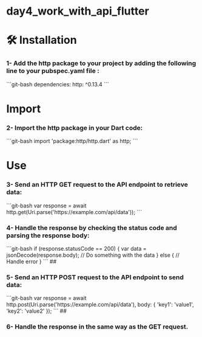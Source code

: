 # day4_work_with_api_flutter
<h1> 🛠️ Installation </h1>
<h3>1- Add the http package to your project by adding the following line to your pubspec.yaml file :</h3>
```git-bash
dependencies:
  http: ^0.13.4
  ```
 <h1> Import </h1>
 <h3>2- Import the http package in your Dart code:</h3>
```git-bash
import 'package:http/http.dart' as http;
  ```
 <h1> Use </h1>
 <h3>3- Send an HTTP GET request to the API endpoint to retrieve data:</h3>
```git-bash
var response = await http.get(Uri.parse('https://example.com/api/data'));
  ```
 <h3>4- Handle the response by checking the status code and parsing the response body:</h3>
```git-bash
if (response.statusCode == 200) {
  var data = jsonDecode(response.body);
  // Do something with the data
} else {
  // Handle error
}
  ```
##  <h3>5- Send an HTTP POST request to the API endpoint to send data:</h3>
```git-bash
var response = await http.post(Uri.parse('https://example.com/api/data'), body: {
  'key1': 'value1',
  'key2': 'value2'
});
  ```
  ##  <h3>6- Handle the response in the same way as the GET request.</h3>
